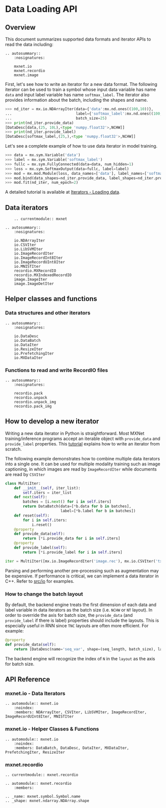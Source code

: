 <!--- Licensed to the Apache Software Foundation (ASF) under one -->
<!--- or more contributor license agreements.  See the NOTICE file -->
<!--- distributed with this work for additional information -->
<!--- regarding copyright ownership.  The ASF licenses this file -->
<!--- to you under the Apache License, Version 2.0 (the -->
<!--- "License"); you may not use this file except in compliance -->
<!--- with the License.  You may obtain a copy of the License at -->

<!---   http://www.apache.org/licenses/LICENSE-2.0 -->

<!--- Unless required by applicable law or agreed to in writing, -->
<!--- software distributed under the License is distributed on an -->
<!--- "AS IS" BASIS, WITHOUT WARRANTIES OR CONDITIONS OF ANY -->
<!--- KIND, either express or implied.  See the License for the -->
<!--- specific language governing permissions and limitations -->
<!--- under the License. -->

# Data Loading API

## Overview

This document summarizes supported data formats and iterator APIs to read the
data including:

```eval_rst
.. autosummary::
    :nosignatures:

    mxnet.io
    mxnet.recordio
    mxnet.image
```

First, let's see how to write an iterator for a new data format.
The following iterator can be used to train a symbol whose input data variable has
name `data` and input label variable has name `softmax_label`.
The iterator also provides information about the batch, including the
shapes and name.

```python
>>> nd_iter = mx.io.NDArrayIter(data={'data':mx.nd.ones((100,10))},
...                             label={'softmax_label':mx.nd.ones((100,))},
...                             batch_size=25)
>>> print(nd_iter.provide_data)
[DataDesc[data,(25, 10L),<type 'numpy.float32'>,NCHW]]
>>> print(nd_iter.provide_label)
[DataDesc[softmax_label,(25,),<type 'numpy.float32'>,NCHW]]
```

Let's see a complete example of how to use data iterator in model training.
```python
>>> data = mx.sym.Variable('data')
>>> label = mx.sym.Variable('softmax_label')
>>> fullc = mx.sym.FullyConnected(data=data, num_hidden=1)
>>> loss = mx.sym.SoftmaxOutput(data=fullc, label=label)
>>> mod = mx.mod.Module(loss, data_names=['data'], label_names=['softmax_label'])
>>> mod.bind(data_shapes=nd_iter.provide_data, label_shapes=nd_iter.provide_label)
>>> mod.fit(nd_iter, num_epoch=2)
```

A detailed tutorial is available at
[Iterators - Loading data](http://mxnet.io/tutorials/basic/data.html).

## Data iterators

```eval_rst
    .. currentmodule:: mxnet
```

```eval_rst
.. autosummary::
    :nosignatures:

    io.NDArrayIter
    io.CSVIter
    io.LibSVMIter
    io.ImageRecordIter
    io.ImageRecordInt8Iter
    io.ImageRecordUInt8Iter
    io.MNISTIter
    recordio.MXRecordIO
    recordio.MXIndexedRecordIO
    image.ImageIter
    image.ImageDetIter
```

## Helper classes and functions

### Data structures and other iterators

```eval_rst
.. autosummary::
    :nosignatures:

    io.DataDesc
    io.DataBatch
    io.DataIter
    io.ResizeIter
    io.PrefetchingIter
    io.MXDataIter
```

### Functions to read and write RecordIO files

```eval_rst
.. autosummary::
    :nosignatures:

    recordio.pack
    recordio.unpack
    recordio.unpack_img
    recordio.pack_img
```

## How to develop a new iterator

Writing a new data iterator in Python is straightforward. Most MXNet
training/inference programs accept an iterable object with ``provide_data``
and ``provide_label`` properties.
This [tutorial](http://mxnet.io/tutorials/basic/data.html) explains how to
write an iterator from scratch.

The following example demonstrates how to combine
multiple data iterators into a single one. It can be used for multiple
modality training such as image captioning, in which images are read by
``ImageRecordIter`` while documents are read by ``CSVIter``

```python
class MultiIter:
    def __init__(self, iter_list):
        self.iters = iter_list
    def next(self):
        batches = [i.next() for i in self.iters]
        return DataBatch(data=[*b.data for b in batches],
                         label=[*b.label for b in batches])
    def reset(self):
        for i in self.iters:
            i.reset()
    @property
    def provide_data(self):
        return [*i.provide_data for i in self.iters]
    @property
    def provide_label(self):
        return [*i.provide_label for i in self.iters]

iter = MultiIter([mx.io.ImageRecordIter('image.rec'), mx.io.CSVIter('txt.csv')])
```

Parsing and performing another pre-processing such as augmentation may be expensive.
If performance is critical, we can implement a data iterator in C++. Refer to
[src/io](https://github.com/dmlc/mxnet/tree/master/src/io) for examples.

### How to change the batch layout

By default, the backend engine treats the first dimension of each data and label variable in data
iterators as the batch size (i.e. `NCHW` or `NT` layout). In order to override the axis for batch size,
the `provide_data` (and `provide_label` if there is label) properties should include the layouts. This
is especially useful in RNN since `TNC` layouts are often more efficient. For example:

```python
@property
def provide_data(self):
    return [DataDesc(name='seq_var', shape=(seq_length, batch_size), layout='TN')]
```
The backend engine will recognize the index of `N` in the `layout` as the axis for batch size.

## API Reference

<script type="text/javascript" src='../../../_static/js/auto_module_index.js'></script>

### mxnet.io - Data Iterators

```eval_rst
.. automodule:: mxnet.io
    :noindex:
    :members: NDArrayIter, CSVIter, LibSVMIter, ImageRecordIter, ImageRecordUInt8Iter, MNISTIter
```

### mxnet.io - Helper Classes & Functions

```eval_rst
.. automodule:: mxnet.io
    :noindex:
    :members: DataBatch, DataDesc, DataIter, MXDataIter, PrefetchingIter, ResizeIter
```

### mxnet.recordio

```eval_rst
.. currentmodule:: mxnet.recordio

.. automodule:: mxnet.recordio
    :members:

```

```eval_rst
.. _name: mxnet.symbol.Symbol.name
.. _shape: mxnet.ndarray.NDArray.shape

```

<script>auto_index("api-reference");</script>
